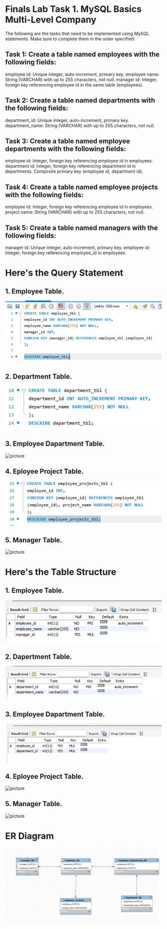 # Finals Lab Task 1. MySQL Basics Multi-Level Company
The following are the tasks that need to be implemented using MySQL statements. Make sure to complete them in the order specified:


## Task 1: Create a table named employees with the following fields:
employee id: Unique integer, auto-increment, primary key.
employee name: String (VARCHAR) with up to 255 characters, not null.
manager id: Integer, foreign key referencing employee id in the same table (employees).

## Task 2: Create a table named departments with the following fields:
department_id: Unique integer, auto-increment, primary key.
department_name: String (VARCHAR) with up to 255 characters, not null.

## Task 3: Create a table named employee departments with the following fields:
employee id: Integer, foreign key referencing employee id in employees.
department id: Integer, foreign key referencing department id in departments.
Composite primary key (employee id, department id).

## Task 4: Create a table named employee projects with the following fields:
employee id: Integer, foreign key referencing employee id in employees.
project name: String (VARCHAR) with up to 255 characters, not null.

## Task 5: Create a table named managers with the following fields:
manager id: Unique integer, auto-increment, primary key.
employee id: Integer, foreign key referencing employee_id in employees.



# Here's the Query Statement 

## 1. Employee Table.
![picture](https://github.com/Zomue/Zomue.github.io/blob/main/Image/1%20employees%20table.png)

## 2. Department Table.
![picture](https://github.com/Zomue/Zomue.github.io/blob/main/Image/1%20Department%20table.png)

## 3. Employee Dapartment Table.
![picture]()

## 4. Eployee Project Table. 
![picture](https://github.com/Zomue/Zomue.github.io/blob/main/Image/1%20employees%20project%20tbl%201.png)

## 5. Manager Table. 
![picture]()




# Here's the Table Structure 

## 1. Employee Table.
![picture](https://github.com/Zomue/Zomue.github.io/blob/main/Image/1%20enployees%20table%201.png)

## 2. Dapertment Table.
![picture](https://github.com/Zomue/Zomue.github.io/blob/main/Image/1%20Department%20table%201.png)

## 3. Employee Dapartment Table.
![picture](https://github.com/Zomue/Zomue.github.io/blob/main/Image/1%20Employees%20department%20tbl%201.png)

## 4. Eployee Project Table. 
![picture]()

## 5. Manager Table. 
![picture]()

# ER Diagram 
![picture](https://github.com/Zomue/Zomue.github.io/blob/main/Image/1%20eer%20diagram%201.png)
